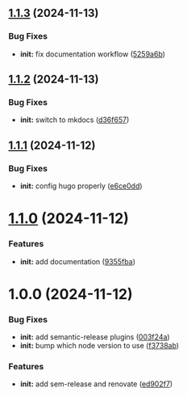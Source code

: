 ## [1.1.3](https://github.com/4T-24/fantastic-octo-adventure/compare/v1.1.2...v1.1.3) (2024-11-13)


### Bug Fixes

* **init:** fix documentation workflow ([5259a6b](https://github.com/4T-24/fantastic-octo-adventure/commit/5259a6bc4024cc545d9abf8f9ceb841b884318f5))

## [1.1.2](https://github.com/4T-24/fantastic-octo-adventure/compare/v1.1.1...v1.1.2) (2024-11-13)


### Bug Fixes

* **init:** switch to mkdocs ([d36f657](https://github.com/4T-24/fantastic-octo-adventure/commit/d36f657a3906f9e0b06cdd579e44fc487074bf2e))

## [1.1.1](https://github.com/4T-24/fantastic-octo-adventure/compare/v1.1.0...v1.1.1) (2024-11-12)


### Bug Fixes

* **init:** config hugo properly ([e6ce0dd](https://github.com/4T-24/fantastic-octo-adventure/commit/e6ce0dd1c2a4729fd7bf022e1b744cc46a7874ea))

# [1.1.0](https://github.com/4T-24/fantastic-octo-adventure/compare/v1.0.0...v1.1.0) (2024-11-12)


### Features

* **init:** add documentation ([9355fba](https://github.com/4T-24/fantastic-octo-adventure/commit/9355fba0c049102a57999cda32a50be40e1b755d))

# 1.0.0 (2024-11-12)


### Bug Fixes

* **init:** add semantic-release plugins ([003f24a](https://github.com/4T-24/fantastic-octo-adventure/commit/003f24a0faf4cdcaf076d8d5e88e8f85d9546120))
* **init:** bump which node version to use ([f3738ab](https://github.com/4T-24/fantastic-octo-adventure/commit/f3738ab6c1f845c73724c43c0fb1172a4be5cc3f))


### Features

* **init:** add sem-release and renovate ([ed902f7](https://github.com/4T-24/fantastic-octo-adventure/commit/ed902f73216f4ba031ef35f2a30b958787392bdb))
